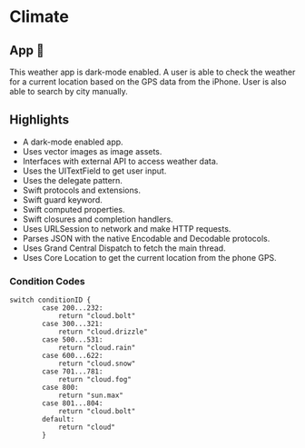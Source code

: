 #  Climate

## App 📱

This weather app is dark-mode enabled.  A user is able to check the weather for a current location based on the GPS data from the iPhone.  User is also able to search by city manually.

## Highlights

* A dark-mode enabled app.
* Uses vector images as image assets.
* Interfaces with external API to access weather data. 
* Uses the UITextField to get user input. 
* Uses the delegate pattern.
* Swift protocols and extensions. 
* Swift guard keyword. 
* Swift computed properties.
* Swift closures and completion handlers.
* Uses URLSession to network and make HTTP requests.
* Parses JSON with the native Encodable and Decodable protocols. 
* Uses Grand Central Dispatch to fetch the main thread.
* Uses Core Location to get the current location from the phone GPS. 

### Condition Codes
```
switch conditionID {
        case 200...232:
            return "cloud.bolt"
        case 300...321:
            return "cloud.drizzle"
        case 500...531:
            return "cloud.rain"
        case 600...622:
            return "cloud.snow"
        case 701...781:
            return "cloud.fog"
        case 800:
            return "sun.max"
        case 801...804:
            return "cloud.bolt"
        default:
            return "cloud"
        }
```

